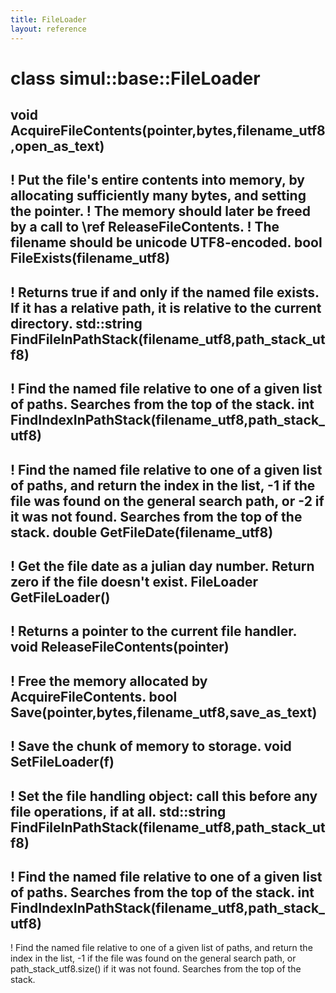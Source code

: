 ```yaml
---
title: FileLoader
layout: reference
---
```

class simul::base::FileLoader
===
void AcquireFileContents(pointer,bytes,filename_utf8,open_as_text)
------

! Put the file's entire contents into memory, by allocating sufficiently many bytes, and setting the pointer.
! The memory should later be freed by a call to \ref ReleaseFileContents.
! The filename should be unicode UTF8-encoded.
bool FileExists(filename_utf8)
------

! Returns true if and only if the named file exists. If it has a relative path, it is relative to the current directory.
std::string FindFileInPathStack(filename_utf8,path_stack_utf8)
------

! Find the named file relative to one of a given list of paths. Searches from the top of the stack.
int FindIndexInPathStack(filename_utf8,path_stack_utf8)
------

! Find the named file relative to one of a given list of paths, and return the index in the list, -1 if the file was found on the general search path, or -2 if it was not found. Searches from the top of the stack.
double GetFileDate(filename_utf8)
------

! Get the file date as a julian day number. Return zero if the file doesn't exist.
FileLoader GetFileLoader()
------

! Returns a pointer to the current file handler.
void ReleaseFileContents(pointer)
------

! Free the memory allocated by AcquireFileContents.
bool Save(pointer,bytes,filename_utf8,save_as_text)
------

! Save the chunk of memory to storage.
void SetFileLoader(f)
------

! Set the file handling object: call this before any file operations, if at all.
std::string FindFileInPathStack(filename_utf8,path_stack_utf8)
------

! Find the named file relative to one of a given list of paths. Searches from the top of the stack.
int FindIndexInPathStack(filename_utf8,path_stack_utf8)
------

! Find the named file relative to one of a given list of paths, and return the index in the list, -1 if the file was found on the general search path, or path_stack_utf8.size() if it was not found. Searches from the top of the stack.
